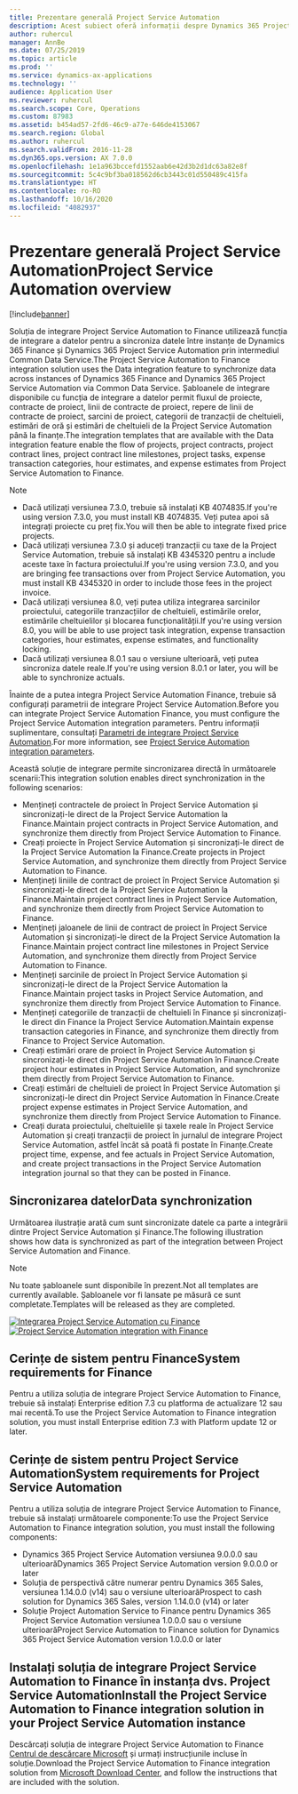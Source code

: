 ```yaml
---
title: Prezentare generală Project Service Automation
description: Acest subiect oferă informații despre Dynamics 365 Project Service Automation la soluția de integrare Dynamics 365 Finance.
author: ruhercul
manager: AnnBe
ms.date: 07/25/2019
ms.topic: article
ms.prod: ''
ms.service: dynamics-ax-applications
ms.technology: ''
audience: Application User
ms.reviewer: ruhercul
ms.search.scope: Core, Operations
ms.custom: 87983
ms.assetid: b454ad57-2fd6-46c9-a77e-646de4153067
ms.search.region: Global
ms.author: ruhercul
ms.search.validFrom: 2016-11-28
ms.dyn365.ops.version: AX 7.0.0
ms.openlocfilehash: 1e1a963bccefd1552aab6e42d3b2d1dc63a82e8f
ms.sourcegitcommit: 5c4c9bf3ba018562d6cb3443c01d550489c415fa
ms.translationtype: HT
ms.contentlocale: ro-RO
ms.lasthandoff: 10/16/2020
ms.locfileid: "4082937"
---
```

# <a name="project-service-automation-overview"></a><span data-ttu-id="9077c-103">Prezentare generală Project Service Automation</span><span class="sxs-lookup"><span data-stu-id="9077c-103">Project Service Automation overview</span></span>

[!include[banner](../includes/banner.md)]

<span data-ttu-id="9077c-104">Soluția de integrare Project Service Automation to Finance utilizează funcția de integrare a datelor pentru a sincroniza datele între instanțe de Dynamics 365 Finance și Dynamics 365 Project Service Automation prin intermediul Common Data Service.</span><span class="sxs-lookup"><span data-stu-id="9077c-104">The Project Service Automation to Finance integration solution uses the Data integration feature to synchronize data across instances of Dynamics 365 Finance and Dynamics 365 Project Service Automation via Common Data Service.</span></span> <span data-ttu-id="9077c-105">Șabloanele de integrare disponibile cu funcția de integrare a datelor permit fluxul de proiecte, contracte de proiect, linii de contracte de proiect, repere de linii de contracte de proiect, sarcini de proiect, categorii de tranzacții de cheltuieli, estimări de oră și estimări de cheltuieli de la Project Service Automation până la finanțe.</span><span class="sxs-lookup"><span data-stu-id="9077c-105">The integration templates that are available with the Data integration feature enable the flow of projects, project contracts, project contract lines, project contract line milestones, project tasks, expense transaction categories, hour estimates, and expense estimates from Project Service Automation to Finance.</span></span>

> [!NOTE]
> - <span data-ttu-id="9077c-106">Dacă utilizați versiunea 7.3.0, trebuie să instalați KB 4074835.</span><span class="sxs-lookup"><span data-stu-id="9077c-106">If you're using version 7.3.0, you must install KB 4074835.</span></span> <span data-ttu-id="9077c-107">Veți putea apoi să integrați proiecte cu preț fix.</span><span class="sxs-lookup"><span data-stu-id="9077c-107">You will then be able to integrate fixed price projects.</span></span>
> - <span data-ttu-id="9077c-108">Dacă utilizați versiunea 7.3.0 și aduceți tranzacții cu taxe de la Project Service Automation, trebuie să instalați KB 4345320 pentru a include aceste taxe în factura proiectului.</span><span class="sxs-lookup"><span data-stu-id="9077c-108">If you're using version 7.3.0, and you are bringing fee transactions over from Project Service Automation, you must install KB 4345320 in order to include those fees in the project invoice.</span></span>
> - <span data-ttu-id="9077c-109">Dacă utilizați versiunea 8.0, veți putea utiliza integrarea sarcinilor proiectului, categoriile tranzacțiilor de cheltuieli, estimările orelor, estimările cheltuielilor și blocarea funcționalității.</span><span class="sxs-lookup"><span data-stu-id="9077c-109">If you're using version 8.0, you will be able to use project task integration, expense transaction categories, hour estimates, expense estimates, and functionality locking.</span></span>
> - <span data-ttu-id="9077c-110">Dacă utilizați versiunea 8.0.1 sau o versiune ulterioară, veți putea sincroniza datele reale.</span><span class="sxs-lookup"><span data-stu-id="9077c-110">If you're using version 8.0.1 or later, you will be able to synchronize actuals.</span></span>

<span data-ttu-id="9077c-111">Înainte de a putea integra Project Service Automation Finance, trebuie să configurați parametrii de integrare Project Service Automation.</span><span class="sxs-lookup"><span data-stu-id="9077c-111">Before you can integrate Project Service Automation Finance, you must configure the Project Service Automation integration parameters.</span></span> <span data-ttu-id="9077c-112">Pentru informații suplimentare, consultați [Parametri de integrare Project Service Automation](PSA-parameters.md).</span><span class="sxs-lookup"><span data-stu-id="9077c-112">For more information, see [Project Service Automation integration parameters](PSA-parameters.md).</span></span>

<span data-ttu-id="9077c-113">Această soluție de integrare permite sincronizarea directă în următoarele scenarii:</span><span class="sxs-lookup"><span data-stu-id="9077c-113">This integration solution enables direct synchronization in the following scenarios:</span></span>

- <span data-ttu-id="9077c-114">Mențineți contractele de proiect în Project Service Automation și sincronizați-le direct de la Project Service Automation la Finance.</span><span class="sxs-lookup"><span data-stu-id="9077c-114">Maintain project contracts in Project Service Automation, and synchronize them directly from Project Service Automation to Finance.</span></span>
- <span data-ttu-id="9077c-115">Creați proiecte în Project Service Automation și sincronizați-le direct de la Project Service Automation la Finance.</span><span class="sxs-lookup"><span data-stu-id="9077c-115">Create projects in Project Service Automation, and synchronize them directly from Project Service Automation to Finance.</span></span>
- <span data-ttu-id="9077c-116">Mențineți liniile de contract de proiect în Project Service Automation și sincronizați-le direct de la Project Service Automation la Finance.</span><span class="sxs-lookup"><span data-stu-id="9077c-116">Maintain project contract lines in Project Service Automation, and synchronize them directly from Project Service Automation to Finance.</span></span>
- <span data-ttu-id="9077c-117">Mențineți jaloanele de linii de contract de proiect în Project Service Automation și sincronizați-le direct de la Project Service Automation la Finance.</span><span class="sxs-lookup"><span data-stu-id="9077c-117">Maintain project contract line milestones in Project Service Automation, and synchronize them directly from Project Service Automation to Finance.</span></span>
- <span data-ttu-id="9077c-118">Mențineți sarcinile de proiect în Project Service Automation și sincronizați-le direct de la Project Service Automation la Finance.</span><span class="sxs-lookup"><span data-stu-id="9077c-118">Maintain project tasks in Project Service Automation, and synchronize them directly from Project Service Automation to Finance.</span></span>
- <span data-ttu-id="9077c-119">Mențineți categoriile de tranzacții de cheltuieli în Finance și sincronizați-le direct din Finance la Project Service Automation.</span><span class="sxs-lookup"><span data-stu-id="9077c-119">Maintain expense transaction categories in Finance, and synchronize them directly from Finance to Project Service Automation.</span></span>
- <span data-ttu-id="9077c-120">Creați estimări orare de proiect în Project Service Automation și sincronizați-le direct din Project Service Automation în Finance.</span><span class="sxs-lookup"><span data-stu-id="9077c-120">Create project hour estimates in Project Service Automation, and synchronize them directly from Project Service Automation to Finance.</span></span>
- <span data-ttu-id="9077c-121">Creați estimări de cheltuieli de proiect în Project Service Automation și sincronizați-le direct din Project Service Automation în Finance.</span><span class="sxs-lookup"><span data-stu-id="9077c-121">Create project expense estimates in Project Service Automation, and synchronize them directly from Project Service Automation to Finance.</span></span>
- <span data-ttu-id="9077c-122">Creați durata proiectului, cheltuielile și taxele reale în Project Service Automation și creați tranzacții de proiect în jurnalul de integrare Project Service Automation, astfel încât să poată fi postate în Finanțe.</span><span class="sxs-lookup"><span data-stu-id="9077c-122">Create project time, expense, and fee actuals in Project Service Automation, and create project transactions in the Project Service Automation integration journal so that they can be posted in Finance.</span></span>

## <a name="data-synchronization"></a><span data-ttu-id="9077c-123">Sincronizarea datelor</span><span class="sxs-lookup"><span data-stu-id="9077c-123">Data synchronization</span></span>

<span data-ttu-id="9077c-124">Următoarea ilustrație arată cum sunt sincronizate datele ca parte a integrării dintre Project Service Automation și Finance.</span><span class="sxs-lookup"><span data-stu-id="9077c-124">The following illustration shows how data is synchronized as part of the integration between Project Service Automation and Finance.</span></span>

> [!NOTE]
> <span data-ttu-id="9077c-125">Nu toate șabloanele sunt disponibile în prezent.</span><span class="sxs-lookup"><span data-stu-id="9077c-125">Not all templates are currently available.</span></span> <span data-ttu-id="9077c-126">Șabloanele vor fi lansate pe măsură ce sunt completate.</span><span class="sxs-lookup"><span data-stu-id="9077c-126">Templates will be released as they are completed.</span></span>

<span data-ttu-id="9077c-127">[![Integrarea Project Service Automation cu Finance](./media/PSA-integration.png)](./media/PSA-integration.png)</span><span class="sxs-lookup"><span data-stu-id="9077c-127">[![Project Service Automation integration with Finance](./media/PSA-integration.png)](./media/PSA-integration.png)</span></span>

## <a name="system-requirements-for-finance"></a><span data-ttu-id="9077c-128">Cerințe de sistem pentru Finance</span><span class="sxs-lookup"><span data-stu-id="9077c-128">System requirements for Finance</span></span>

<span data-ttu-id="9077c-129">Pentru a utiliza soluția de integrare Project Service Automation to Finance, trebuie să instalați Enterprise edition 7.3 cu platforma de actualizare 12 sau mai recentă.</span><span class="sxs-lookup"><span data-stu-id="9077c-129">To use the Project Service Automation to Finance integration solution, you must install Enterprise edition 7.3 with Platform update 12 or later.</span></span>

## <a name="system-requirements-for-project-service-automation"></a><span data-ttu-id="9077c-130">Cerințe de sistem pentru Project Service Automation</span><span class="sxs-lookup"><span data-stu-id="9077c-130">System requirements for Project Service Automation</span></span>

<span data-ttu-id="9077c-131">Pentru a utiliza soluția de integrare Project Service Automation to Finance, trebuie să instalați următoarele componente:</span><span class="sxs-lookup"><span data-stu-id="9077c-131">To use the Project Service Automation to Finance integration solution, you must install the following components:</span></span>

- <span data-ttu-id="9077c-132">Dynamics 365 Project Service Automation versiunea 9.0.0.0 sau ulterioară</span><span class="sxs-lookup"><span data-stu-id="9077c-132">Dynamics 365 Project Service Automation version 9.0.0.0 or later</span></span>
- <span data-ttu-id="9077c-133">Soluția de perspectivă către numerar pentru Dynamics 365 Sales, versiunea 1.14.0.0 (v14) sau o versiune ulterioară</span><span class="sxs-lookup"><span data-stu-id="9077c-133">Prospect to cash solution for Dynamics 365 Sales, version 1.14.0.0 (v14) or later</span></span>
- <span data-ttu-id="9077c-134">Soluție Project Automation Service to Finance pentru Dynamics 365 Project Service Automation versiunea 1.0.0.0 sau o versiune ulterioară</span><span class="sxs-lookup"><span data-stu-id="9077c-134">Project Service Automation to Finance solution for Dynamics 365 Project Service Automation version 1.0.0.0 or later</span></span>

## <a name="install-the-project-service-automation-to-finance-integration-solution-in-your-project-service-automation-instance"></a><span data-ttu-id="9077c-135">Instalați soluția de integrare Project Service Automation to Finance în instanța dvs. Project Service Automation</span><span class="sxs-lookup"><span data-stu-id="9077c-135">Install the Project Service Automation to Finance integration solution in your Project Service Automation instance</span></span>

<span data-ttu-id="9077c-136">Descărcați soluția de integrare Project Service Automation to Finance [Centrul de descărcare Microsoft](https://www.microsoft.com/download/details.aspx?id=57016) și urmați instrucțiunile incluse în soluție.</span><span class="sxs-lookup"><span data-stu-id="9077c-136">Download the Project Service Automation to Finance integration solution from [Microsoft Download Center](https://www.microsoft.com/download/details.aspx?id=57016), and follow the instructions that are included with the solution.</span></span>
